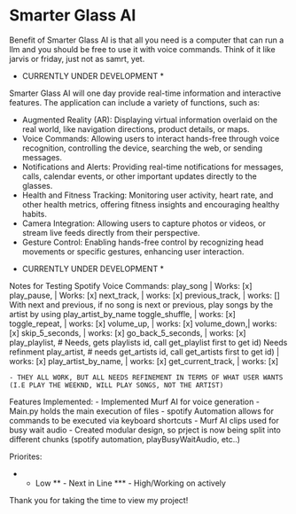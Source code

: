 # Smarter Glass AI

Benefit of Smarter Glass AI is that all you need is a computer that can run a llm and you should be free to use it with voice
commands. Think of it like jarvis or friday, just not as samrt, yet.

* CURRENTLY UNDER DEVELOPMENT *

Smarter Glass AI will one day provide real-time information and interactive features. The application can include a variety of functions, such as:

- Augmented Reality (AR): Displaying virtual information overlaid on the real world, like navigation directions, product details, or maps.
- Voice Commands: Allowing users to interact hands-free through voice recognition, controlling the device, searching the web, or sending messages.
- Notifications and Alerts: Providing real-time notifications for messages, calls, calendar events, or other important updates directly to the glasses.
- Health and Fitness Tracking: Monitoring user activity, heart rate, and other health metrics, offering fitness insights and encouraging healthy habits.
- Camera Integration: Allowing users to capture photos or videos, or stream live feeds directly from their perspective.
- Gesture Control: Enabling hands-free control by recognizing head movements or specific gestures, enhancing user interaction.

* CURRENTLY UNDER DEVELOPMENT *

Notes for Testing Spotify Voice Commands:
    play_song | Works: [x]
    play_pause, | Works: [x]
    next_track, | works: [x] 
    previous_track, | works: [] 
        With next and previous, if no song is next or previous, play songs by the artist by using play_artist_by_name
    toggle_shuffle, | works: [x] 
    toggle_repeat, | works: [x] 
    volume_up, | works: [x] 
    volume_down,| works: [x] 
    skip_5_seconds, | works: [x] 
    go_back_5_seconds, | works: [x] 
    play_playlist, # Needs, gets playlists id, call get_playlist first to get id) Needs refinment
    play_artist, # needs get_artists id, call get_artists first to get id) | works: [x] 
    play_artist_by_name, | works: [x] 
    get_current_track, | works: [x] 

    - THEY ALL WORK, BUT ALL NEEDS REFINEMENT IN TERMS OF WHAT USER WANTS (I.E PLAY THE WEEKND, WILL PLAY SONGS, NOT THE ARTIST)


Features Implemented:
    - Implemented Murf AI for voice generation
    - Main.py holds the main execution of files
    - spotify Automation allows for commands to be executed via keyboard shortcuts
    - Murf AI clips used for busy wait audio
    - Created modular design, so prject is now being split into different chunks (spotify automation, playBusyWaitAudio, etc..)
    

Priorites: 
* - Low
** - Next in Line
*** - High/Working on actively


Thank you for taking the time to view my project! 